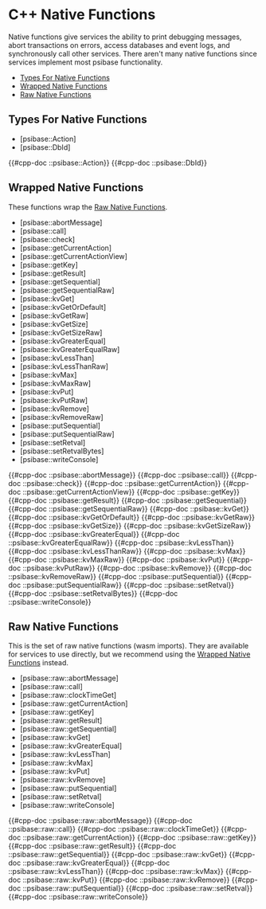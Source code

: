 # C++ Native Functions

Native functions give services the ability to print debugging messages, abort transactions on errors, access databases and event logs, and synchronously call other services. There aren't many native functions since services implement most psibase functionality.

- [Types For Native Functions](#types-for-native-functions)
- [Wrapped Native Functions](#wrapped-native-functions)
- [Raw Native Functions](#raw-native-functions)

## Types For Native Functions

- [psibase::Action]
- [psibase::DbId]

{{#cpp-doc ::psibase::Action}}
{{#cpp-doc ::psibase::DbId}}

## Wrapped Native Functions

These functions wrap the [Raw Native Functions](#raw-native-functions).

- [psibase::abortMessage]
- [psibase::call]
- [psibase::check]
- [psibase::getCurrentAction]
- [psibase::getCurrentActionView]
- [psibase::getKey]
- [psibase::getResult]
- [psibase::getSequential]
- [psibase::getSequentialRaw]
- [psibase::kvGet]
- [psibase::kvGetOrDefault]
- [psibase::kvGetRaw]
- [psibase::kvGetSize]
- [psibase::kvGetSizeRaw]
- [psibase::kvGreaterEqual]
- [psibase::kvGreaterEqualRaw]
- [psibase::kvLessThan]
- [psibase::kvLessThanRaw]
- [psibase::kvMax]
- [psibase::kvMaxRaw]
- [psibase::kvPut]
- [psibase::kvPutRaw]
- [psibase::kvRemove]
- [psibase::kvRemoveRaw]
- [psibase::putSequential]
- [psibase::putSequentialRaw]
- [psibase::setRetval]
- [psibase::setRetvalBytes]
- [psibase::writeConsole]

{{#cpp-doc ::psibase::abortMessage}}
{{#cpp-doc ::psibase::call}}
{{#cpp-doc ::psibase::check}}
{{#cpp-doc ::psibase::getCurrentAction}}
{{#cpp-doc ::psibase::getCurrentActionView}}
{{#cpp-doc ::psibase::getKey}}
{{#cpp-doc ::psibase::getResult}}
{{#cpp-doc ::psibase::getSequential}}
{{#cpp-doc ::psibase::getSequentialRaw}}
{{#cpp-doc ::psibase::kvGet}}
{{#cpp-doc ::psibase::kvGetOrDefault}}
{{#cpp-doc ::psibase::kvGetRaw}}
{{#cpp-doc ::psibase::kvGetSize}}
{{#cpp-doc ::psibase::kvGetSizeRaw}}
{{#cpp-doc ::psibase::kvGreaterEqual}}
{{#cpp-doc ::psibase::kvGreaterEqualRaw}}
{{#cpp-doc ::psibase::kvLessThan}}
{{#cpp-doc ::psibase::kvLessThanRaw}}
{{#cpp-doc ::psibase::kvMax}}
{{#cpp-doc ::psibase::kvMaxRaw}}
{{#cpp-doc ::psibase::kvPut}}
{{#cpp-doc ::psibase::kvPutRaw}}
{{#cpp-doc ::psibase::kvRemove}}
{{#cpp-doc ::psibase::kvRemoveRaw}}
{{#cpp-doc ::psibase::putSequential}}
{{#cpp-doc ::psibase::putSequentialRaw}}
{{#cpp-doc ::psibase::setRetval}}
{{#cpp-doc ::psibase::setRetvalBytes}}
{{#cpp-doc ::psibase::writeConsole}}

## Raw Native Functions

This is the set of raw native functions (wasm imports). They are available for services to use directly, but we recommend using the [Wrapped Native Functions](#wrapped-native-functions) instead.

- [psibase::raw::abortMessage]
- [psibase::raw::call]
- [psibase::raw::clockTimeGet]
- [psibase::raw::getCurrentAction]
- [psibase::raw::getKey]
- [psibase::raw::getResult]
- [psibase::raw::getSequential]
- [psibase::raw::kvGet]
- [psibase::raw::kvGreaterEqual]
- [psibase::raw::kvLessThan]
- [psibase::raw::kvMax]
- [psibase::raw::kvPut]
- [psibase::raw::kvRemove]
- [psibase::raw::putSequential]
- [psibase::raw::setRetval]
- [psibase::raw::writeConsole]

{{#cpp-doc ::psibase::raw::abortMessage}}
{{#cpp-doc ::psibase::raw::call}}
{{#cpp-doc ::psibase::raw::clockTimeGet}}
{{#cpp-doc ::psibase::raw::getCurrentAction}}
{{#cpp-doc ::psibase::raw::getKey}}
{{#cpp-doc ::psibase::raw::getResult}}
{{#cpp-doc ::psibase::raw::getSequential}}
{{#cpp-doc ::psibase::raw::kvGet}}
{{#cpp-doc ::psibase::raw::kvGreaterEqual}}
{{#cpp-doc ::psibase::raw::kvLessThan}}
{{#cpp-doc ::psibase::raw::kvMax}}
{{#cpp-doc ::psibase::raw::kvPut}}
{{#cpp-doc ::psibase::raw::kvRemove}}
{{#cpp-doc ::psibase::raw::putSequential}}
{{#cpp-doc ::psibase::raw::setRetval}}
{{#cpp-doc ::psibase::raw::writeConsole}}
